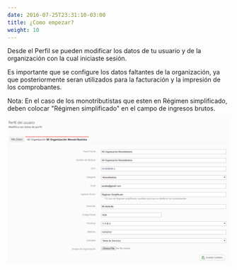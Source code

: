 ```yaml
---
date: 2016-07-25T23:31:10-03:00
title: ¿Como empezar?
weight: 10
---
```


Desde el Perfil se pueden modificar los datos de tu usuario y de la organización con la cual iniciaste sesión.

Es importante que se configure los datos faltantes de la organización, ya que posteriormente seran utilizados para la facturación y la impresión de los comprobantes.

Nota:  En el caso de los monotributistas que esten en Régimen simplificado, deben colocar "Régimen simplificado" en el campo de ingresos brutos.

![Primera vista de la plataforma](/images/como-empezar/como-empezar.png)